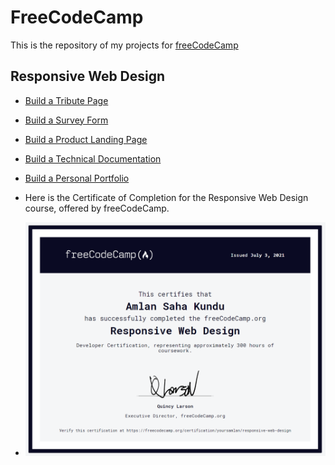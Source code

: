 # FreeCodeCamp
This is the repository of my projects for [freeCodeCamp](https://www.freeCodeCamp.org)

## Responsive Web Design
- [Build a Tribute Page](https://yoursamlan.github.io/FreeCodeCamp/1.%20Responsive%20Web-design/1.%20Tribute%20Page/)
- [Build a Survey Form](https://yoursamlan.github.io/FreeCodeCamp/1.%20Responsive%20Web-design/2.%20Survey%20Form/)
- [Build a Product Landing Page](https://yoursamlan.github.io/FreeCodeCamp/1.%20Responsive%20Web-design/3.%20Product%20Landing%20Page/)
- [Build a Technical Documentation](https://yoursamlan.github.io/FreeCodeCamp/1.%20Responsive%20Web-design/4.%20Technical%20Documentation%20Page/)
- [Build a Personal Portfolio](https://yoursamlan.github.io/FreeCodeCamp/1.%20Responsive%20Web-design/5.%20Personal%20Portfolio/)

- Here is the Certificate of Completion for the Responsive Web Design course, offered by freeCodeCamp.
-  <img src='https://github.com/yoursamlan/FreeCodeCamp/blob/main/1.%20Responsive%20Web-design/Certificate1.PNG?raw=true'>
